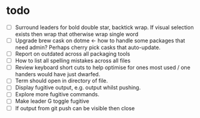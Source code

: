 # todo

- [ ] Surround leaders for bold double star, backtick wrap. If visual selection
  exists then wrap that otherwise wrap single word
- [ ] Upgrade brew cask on dotme <- how to handle some packages that need admin?
  Perhaps cherry pick casks that auto-update.
- [ ] Report on outdated across all packaging tools
- [ ] How to list all spelling mistakes across all files
- [ ] Review keyboard short cuts to help optimise for ones most used / one
  handers would have just dwarfed.
- [ ] Term should open in directory of file.
- [ ] Display fugitive output, e.g. output whilst pushing.
- [ ] Explore more fugitive commands.
- [ ] Make leader G toggle fugitive
- [ ] If output from git push can be visible then close 
